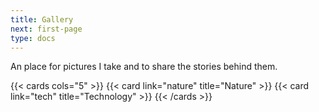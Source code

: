 ```yaml
---
title: Gallery
next: first-page
type: docs
---
```


An place for pictures I take and to share the stories behind them.

{{< cards cols="5" >}}
{{< card link="nature" title="Nature" >}}
{{< card link="tech" title="Technology" >}}
{{< /cards >}}

